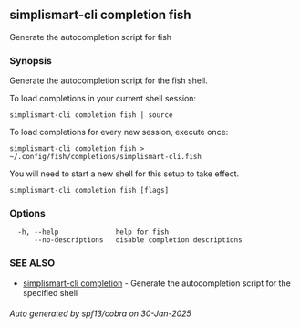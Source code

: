 ## simplismart-cli completion fish

Generate the autocompletion script for fish

### Synopsis

Generate the autocompletion script for the fish shell.

To load completions in your current shell session:

	simplismart-cli completion fish | source

To load completions for every new session, execute once:

	simplismart-cli completion fish > ~/.config/fish/completions/simplismart-cli.fish

You will need to start a new shell for this setup to take effect.


```
simplismart-cli completion fish [flags]
```

### Options

```
  -h, --help              help for fish
      --no-descriptions   disable completion descriptions
```

### SEE ALSO

* [simplismart-cli completion](simplismart-cli_completion.md)	 - Generate the autocompletion script for the specified shell

###### Auto generated by spf13/cobra on 30-Jan-2025
